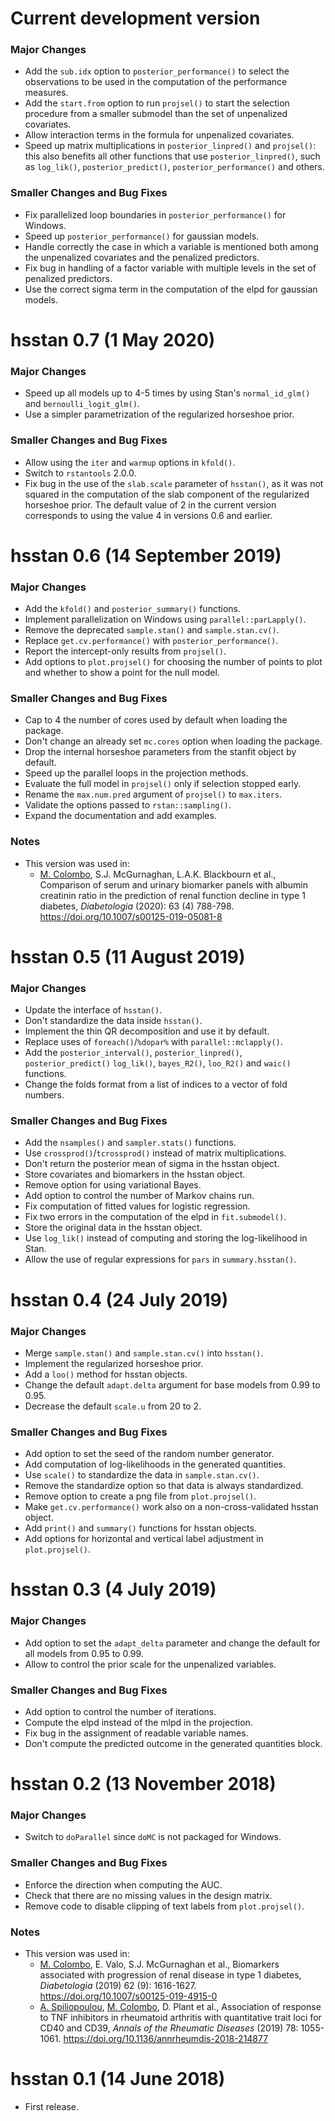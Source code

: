 # Current development version

### Major Changes

- Add the `sub.idx` option to `posterior_performance()` to select the
  observations to be used in the computation of the performance measures.
- Add the `start.from` option to run `projsel()` to start the selection
  procedure from a smaller submodel than the set of unpenalized covariates.
- Allow interaction terms in the formula for unpenalized covariates.
- Speed up matrix multiplications in `posterior_linpred()` and `projsel()`:
  this also benefits all other functions that use `posterior_linpred()`, such
  as `log_lik()`, `posterior_predict()`, `posterior_performance()` and others.

### Smaller Changes and Bug Fixes

- Fix parallelized loop boundaries in `posterior_performance()` for Windows.
- Speed up `posterior_performance()` for gaussian models.
- Handle correctly the case in which a variable is mentioned both among the
  unpenalized covariates and the penalized predictors.
- Fix bug in handling of a factor variable with multiple levels in the set of
  penalized predictors.
- Use the correct sigma term in the computation of the elpd for gaussian models.

# hsstan 0.7 (1 May 2020)

### Major Changes

- Speed up all models up to 4-5 times by using Stan's `normal_id_glm()` and
  `bernoulli_logit_glm()`.
- Use a simpler parametrization of the regularized horseshoe prior.

### Smaller Changes and Bug Fixes

- Allow using the `iter` and `warmup` options in `kfold()`.
- Switch to `rstantools` 2.0.0.
- Fix bug in the use of the `slab.scale` parameter of `hsstan()`, as it was not
  squared in the computation of the slab component of the regularized horseshoe
  prior. The default value of 2 in the current version corresponds to using the
  value 4 in versions 0.6 and earlier.

# hsstan 0.6 (14 September 2019)

### Major Changes

- Add the `kfold()` and  `posterior_summary()` functions.
- Implement parallelization on Windows using `parallel::parLapply()`.
- Remove the deprecated `sample.stan()` and `sample.stan.cv()`.
- Replace `get.cv.performance()` with `posterior_performance()`.
- Report the intercept-only results from `projsel()`.
- Add options to `plot.projsel()` for choosing the number of points to plot and
  whether to show a point for the null model.

### Smaller Changes and Bug Fixes

- Cap to 4 the number of cores used by default when loading the package.
- Don't change an already set `mc.cores` option when loading the package.
- Drop the internal horseshoe parameters from the stanfit object by default.
- Speed up the parallel loops in the projection methods.
- Evaluate the full model in `projsel()` only if selection stopped early.
- Rename the `max.num.pred` argument of `projsel()` to `max.iters`.
- Validate the options passed to `rstan::sampling()`.
- Expand the documentation and add examples.

### Notes

- This version was used in:
  - [M. Colombo][mcol], S.J. McGurnaghan, L.A.K. Blackbourn et al.,
    Comparison of serum and urinary biomarker panels with albumin creatinin
    ratio in the prediction of renal function decline in type 1 diabetes,
    _Diabetologia_ (2020): 63 (4) 788-798.
    https://doi.org/10.1007/s00125-019-05081-8

# hsstan 0.5 (11 August 2019)

### Major Changes

- Update the interface of `hsstan()`.
- Don't standardize the data inside `hsstan()`.
- Implement the thin QR decomposition and use it by default.
- Replace uses of `foreach()`/`%dopar%` with `parallel::mclapply()`.
- Add the `posterior_interval()`, `posterior_linpred()`, `posterior_predict()`
  `log_lik()`, `bayes_R2()`, `loo_R2()` and `waic()` functions.
- Change the folds format from a list of indices to a vector of fold numbers.

### Smaller Changes and Bug Fixes

- Add the `nsamples()` and `sampler.stats()` functions.
- Use `crossprod()`/`tcrossprod()` instead of matrix multiplications.
- Don't return the posterior mean of sigma in the hsstan object.
- Store covariates and biomarkers in the hsstan object.
- Remove option for using variational Bayes.
- Add option to control the number of Markov chains run.
- Fix computation of fitted values for logistic regression.
- Fix two errors in the computation of the elpd in `fit.submodel()`.
- Store the original data in the hsstan object.
- Use `log_lik()` instead of computing and storing the log-likelihood in Stan.
- Allow the use of regular expressions for `pars` in `summary.hsstan()`.

# hsstan 0.4 (24 July 2019)

### Major Changes

- Merge `sample.stan()` and `sample.stan.cv()` into `hsstan()`.
- Implement the regularized horseshoe prior.
- Add a `loo()` method for hsstan objects.
- Change the default `adapt.delta` argument for base models from 0.99 to 0.95.
- Decrease the default `scale.u` from 20 to 2.

### Smaller Changes and Bug Fixes

- Add option to set the seed of the random number generator.
- Add computation of log-likelihoods in the generated quantities.
- Use `scale()` to standardize the data in `sample.stan.cv()`.
- Remove the standardize option so that data is always standardized.
- Remove option to create a png file from `plot.projsel()`.
- Make `get.cv.performance()` work also on a non-cross-validated hsstan object.
- Add `print()` and `summary()` functions for hsstan objects.
- Add options for horizontal and vertical label adjustment in `plot.projsel()`.

# hsstan 0.3 (4 July 2019)

### Major Changes

- Add option to set the `adapt_delta` parameter and change the default for all
  models from 0.95 to 0.99.
- Allow to control the prior scale for the unpenalized variables.

### Smaller Changes and Bug Fixes

- Add option to control the number of iterations.
- Compute the elpd instead of the mlpd in the projection.
- Fix bug in the assignment of readable variable names.
- Don't compute the predicted outcome in the generated quantities block.

# hsstan 0.2 (13 November 2018)

### Major Changes

- Switch to `doParallel` since `doMC` is not packaged for Windows.

### Smaller Changes and Bug Fixes

- Enforce the direction when computing the AUC.
- Check that there are no missing values in the design matrix.
- Remove code to disable clipping of text labels from `plot.projsel()`.

### Notes

- This version was used in:
  - [M. Colombo][mcol], E. Valo, S.J. McGurnaghan et al.,
    Biomarkers associated with progression of renal disease in type 1 diabetes,
    _Diabetologia_ (2019) 62 (9): 1616-1627.
    https://doi.org/10.1007/s00125-019-4915-0
  - [A. Spiliopoulou][athina], [M. Colombo][mcol], D. Plant et al.,
    Association of response to TNF inhibitors in rheumatoid arthritis with
    quantitative trait loci for CD40 and CD39,
    _Annals of the Rheumatic Diseases_ (2019) 78: 1055-1061.
    https://doi.org/10.1136/annrheumdis-2018-214877

# hsstan 0.1 (14 June 2018)

- First release.

[mcol]:   https://pm2.phs.ed.ac.uk/~mcolombo/
[athina]: http://www.homepages.ed.ac.uk/aspiliop/
